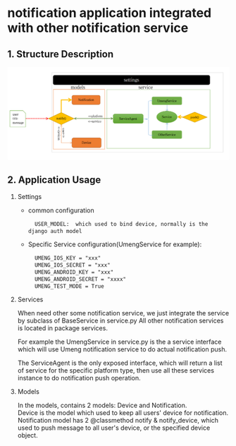 # notification application integrated with other notification service

## 1. Structure Description

![notification app structure](./docs/images/notification-app.png)


## 2. Application Usage

1. Settings

    - common configuration

            USER_MODEL:  which used to bind device, normally is the django auth model

    - Specific Service configuration(UmengService for example):

            UMENG_IOS_KEY = "xxx"
            UMENG_IOS_SECRET = "xxx"
            UMENG_ANDROID_KEY = "xxx"
            UMENG_ANDROID_SECRET = "xxxx"
            UMENG_TEST_MODE = True

2. Services

    When need other some notification service,  we just integrate the service by subclass of BaseService in service.py
    All other notification services is located in package services.

    For example the UmengService in service.py is the a service interface which will use Umeng notification service to
    do actual notification push.

    The ServiceAgent is the only exposed interface, which will return a list of service for the specific platform type, 
    then use all these services instance to do notification push operation. 

3. Models

    In the models, contains 2 models: Device and Notification.  
    Device is the model which used to keep all users' device for notification.
    Notification model has 2 @classmethod notify & notify_device, which used to push message to all user's device, or the
    specified device object.



